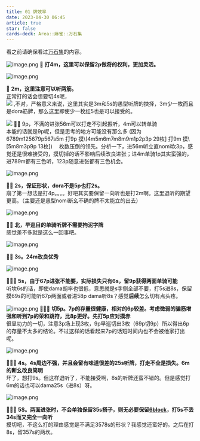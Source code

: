 ```yaml
---
title: 01 牌效率
date: 2023-04-30 06:45
article: true
star: false
cards-deck: Area::麻雀::万石集
---
```


看之前请确保看过[万石集](万石集)的内容。

![image.png](http://oss.naglfar28.com/naglfar28/202304300746898.png) 
🌟
**打4m，这里可以保留2p做将的权利，更加灵活。**



![image.png](http://oss.naglfar28.com/naglfar28/202304300752418.png)
 
🌟 **2m，这里注意可以听两筋。**
<br>
正常打的话会想要切4s呢，
<br>
<img src="http://oss.naglfar28.com/naglfar28/202304300758400.png"/>
,不对，严格意义来说，这里其实是3m和5s的愚型听牌的抉择，3m少一枚而且是dora筋牌，那么这里即使少一枚红5也是可以接受的。


<img src="http://oss.naglfar28.com/naglfar28/202304300806142.png"/> 
🌟🌟   9p，不满的进张56m可以打走不引起振听，4m可以转单骑 <br>
本能的话就是9p呢，但是思考的地方可能没有那么多
(因为6789m125679p567s5m
打9p 摸\[4m5m6m7m8m9m1p2p3p 29枚]
打9m 摸\[5m8m3p9p 13枚])　
枚数压倒的领先。分析一下，进56m听立直nomi坎3p，感觉还是很难接受的，摸切掉的话不影响后续改良进张；进4m单骑1p其实蛮强的，进789m都有三色听，123p随意进张都有三色机会。



![image.png](http://oss.naglfar28.com/naglfar28/202304300827051.png)
 
🌟🌟 **2s，保证形状，dora不是5p也打2s。**<br>
崩了第一想法是打4p。。。。好吧其实要保留一向听也是打2m啊。这里退听的期望更高。（主要还是愚型nomi断幺不确的牌不太能立的出去）


![image.png](http://oss.naglfar28.com/naglfar28/202304302225286.png)
 
🌟🌟 **北，早巡目的单骑听牌不需要拘泥字牌**
<br>
感觉差不多就是这么一回事吧。


![image.png](http://oss.naglfar28.com/naglfar28/202304302227595.png)
 
🌟🌟 **3s。24m改良优秀**

![image.png](http://oss.naglfar28.com/naglfar28/202304302233454.png)
 
🌟🌟🌟  **5s，由于67p进张不能要，实际损失只有6s，留9p获得两面单骑可能**
<br>
听坎6s的话，即使dama胡率也很低，意思就是s字侧全部不要，打5s进8s，保留摸69s的可能听67p两面或者进58p dama听8s？感觉**后续**怎么切有点头疼。

![image.png](http://oss.naglfar28.com/naglfar28/202304302238385.png)
🌟🌟🌟 **切5p。7p的存量很健康，相对的6p较差。考虑微弱的骗筋增强和听到7p的荣和跳符，比8p更好。先打5p应对摸赤**
<br>
很显功力的一切，注意3p场上现3枚，9p早巡切出3枚（69p切9p）所以得出6p的存量不太多的结论。不过这样的话看起来7p的话短时间内也不会被他家打出呢。

![image.png](http://oss.naglfar28.com/naglfar28/202304302243099.png)
 
🌟🌟🌟 **4s。4s周边不强，并且会留有味道很差的25s听牌，打走不全是损失。6m的断幺改良简明**
<br>
坏了，想打9s。但这样退听了，不能接受啊，8s的听牌还蛮不错的。但是感觉打6m的话也可以dama25s（进8s）呀。

![image.png](http://oss.naglfar28.com/naglfar28/202304302247813.png)
 
🌟🌟🌟  **5S。两面进张时，不会单独保留35s搭子，则无必要保留[6block](../麻雀绝艺总纲/牌效理论.md#6block理论)，打5s不丢34s而又完全一向听**
<br>
摸切吧，不这么打的理由感觉是不满足3578s的形状？我感觉还蛮好的。之后在打8s，留357s的两坎。
